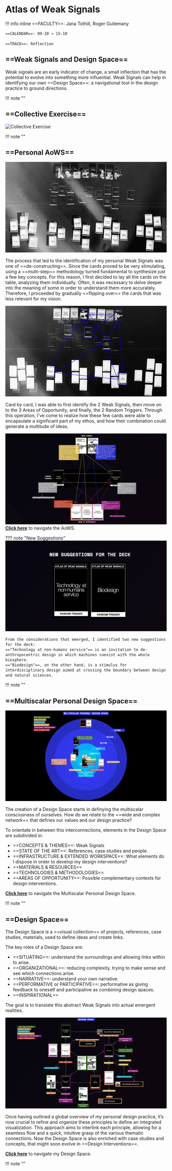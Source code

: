 # Atlas of Weak Signals

!!! info inline
    ==FACULTY==: Jana Tothill, Roger Guilemany

    ==CALENDAR==: 09-10 → 15-10

    ==TRACK==: Reflection

<div style="clear:both;"></div>

## ==Weak Signals and Design Space==

Weak signals are an early indicator of change, a small inflection that has the potential to evolve into something more influential.
Weak Signals can help in identifying our own ==Design Space==: a navigational tool in the design practice to ground directions.

!!! note ""

## ==Collective Exercise==

![Collective Exercise](../images/AOWS_00.jpg)

!!! note ""

## ==Personal AoWS==

![Identifying my Personal AoWs Part 1](../images/AOWS_01.jpg)


The process that led to the identification of my personal Weak Signals was one of ==de-constructing==. 
Since the cards proved to be very stimulating, using a ==multi-step== methodology turned fundamental to synthesize just a few key concepts. 
For this reason, I first decided to lay all the cards on the table, analyzing them individually. Often, it was necessary to delve deeper into the meaning of some in order to understand them more accurately. Therefore, I proceeded by gradually ==flipping over== the cards that was less relevant for my vision.



![Identifying my Personal AoWs Part 2](../images/AOWS_02.jpg)


Card by card, I was able to first identify the 2 Weak Signals, then move on to the 3 Areas of Opportunity, and finally, the 2 Random Triggers. 
Through this operation, I've come to realize how these few cards were able to encapsulate a significant part of my ethos, and how their combination could generate a multitude of ideas.


![Personal AoWs](../images/PAOWS.jpg)
**[Click here](https://arc.net/e/1B9CBD1A-605D-4D04-BBA9-039BFF75691F)** to navigate the AoWS.

??? note "New Suggestions"
    ![Suggestions for the Deck](../images/AOWS_03.jpg)

    From the considerations that emerged, I identified two new suggestions for the deck:
    =="Technology at non-humans service"== is an invitation to de-anthropocentric design in which machines coexist with the whole biosphere.
    =="Biodesign"==, on the other hand, is a stimulus for interdisciplinary design aimed at crossing the boundary between design and natural sciences.

!!! note ""

## ==Multiscalar Personal Design Space==

![Multiscalar Personal Design Space](../images/MSPDS.jpg)

The creation of a Design Space starts in definying the multiscalar consciusness of ourselves.
How do we relate to the ==wide and complex network== that defines our values and our design practice? 

To orientate in between this interconnections, elements in the Design Space are subdivided in:

- ==CONCEPTS & THEMES==: Weak Signals
- ==STATE OF THE ART==: References, case studies and people.
- ==INFRASTRUCTURE & EXTENDED WORKSPACE==: What elements do I dispose in order to develop my design interventions? 
- ==MATERIALS & RESOURCES==
- ==TECHNOLOGIES & METHODOLOGIES==
- ==AREAS OF OPPORTUNITY==: Possible complementary contexts for design interventions.


**[Click here](https://arc.net/e/1A9045F9-656D-42BA-BCFC-90D1D739C62E)** to navigate the Multiscalar Personal Design Space.

!!! note ""

## ==Design Space==

The Design Space is a ==visual collection== of projects, references, case studies, materials, used to define ideas and create links.

The key roles of a Design Space are:

- ==SITUATING==: understand the surroundings and allowing links within to arise.
- ==ORGANIZATIONAL==: reducing complexity, trying to make sense and see which connections arise.
- ==NARRATIVE==: understand your own narrative.
- ==PERFORMATIVE or PARTICIPATIVE==: performative as giving feedback to oneself and participative as combining design spaces.
- ==INSPIRATIONAL==

The goal is to translate this abstract Weak Signals into actual emergent realities.

![Design Space](../images/DesignSpace.jpg)

Once having outlined a global overview of my personal design practice, it’s now crucial to refine and organize these principles to define an integrated visualization. This approach aims to interlink each principle, allowing for a seamless flow and a quick, intuitive grasp of the various thematic connections. Now the Design Space is also enriched with case studies and concepts, that might soon evolve in ==Design Interventions==.

**[Click here](https://arc.net/e/A0D1387E-5784-42C5-90FF-E6BCB186F61C)** to navigate my Design Space.

!!! note ""
